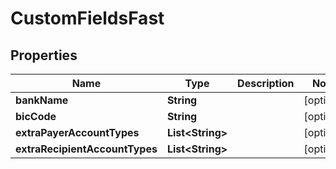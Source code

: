# CustomFieldsFast

## Properties
Name | Type | Description | Notes
------------ | ------------- | ------------- | -------------
**bankName** | **String** |  |  [optional]
**bicCode** | **String** |  |  [optional]
**extraPayerAccountTypes** | **List&lt;String&gt;** |  |  [optional]
**extraRecipientAccountTypes** | **List&lt;String&gt;** |  |  [optional]

